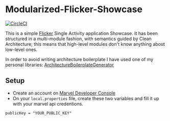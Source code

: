 # Modularized-Flicker-Showcase

[![CircleCI](https://circleci.com/gh/MayconCardoso/Modularized-Flicker-Showcase/tree/master.svg?style=svg&circle-token=2a1c5500456ffe02c742dc311012b8a7b13e35e0)](https://circleci.com/gh/MayconCardoso/Modularized-Flicker-Showcase/tree/master)

This is a simple [Flicker](https://www.flickr.com/services/apps/create/apply/) Single Activity application Showcase. It has been structured in a multi-module fashion, with semantics guided by Clean Architecture; this means that high-level modules don't know anything about low-level ones.

In order to avoid writing architecture boilerplate I have used one of my personal libraries: [ArchitectureBoilerplateGenerator](https://github.com/MayconCardoso/ArchitectureBoilerplateGenerator)

## Setup
- Create an account on [Marvel Developer Console](https://developer.marvel.com/)
- On your ```local.properties``` file, create these two variables and fill it up with your marvel api credentions.

```
publicKey = "YOUR_PUBLIC_KEY"
```
